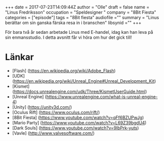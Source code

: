 +++
date = 2017-07-23T14:09:44Z
author = "Olle"
draft = false
name = "Linus Fredriksson"
occupation = "Speldesigner "
company = "8Bit Fiesta"
categories = ["episode"]
tags = "8Bit fiesta"
audiofile =""
summary = "Linus berättar om sin ganska färska resa in i branschen"
libsynid =""
+++

För bara två år sedan arbetade Linus med E-handel, idag kan han leva på
sin enmansstudio. I detta avsnitt får vi höra om hur det gick till!


# Länkar
* [Flash] (https://en.wikipedia.org/wiki/Adobe_Flash)
* [UDK] (https://en.wikipedia.org/wiki/Unreal_Engine#Unreal_Development_Kit)
* [Kismet] (https://docs.unrealengine.com/udk/Three/KismetUserGuide.html)
* [Unreal Engine] (https://www.unrealengine.com/what-is-unreal-engine-4)
* [Unity] (https://unity3d.com/)
* [Oculus Rift] (https://www.oculus.com/rift/)
* [8Bit Fiesta] (https://www.youtube.com/watch?v=qFf6BZUPwJg)
* [Mario Party] (https://www.youtube.com/watch?v=L69Z39bgdU4)
* [Dark Souls] (https://www.youtube.com/watch?v=9IbPrk-yuts)
* [Vavle] (http://www.valvesoftware.com/)
